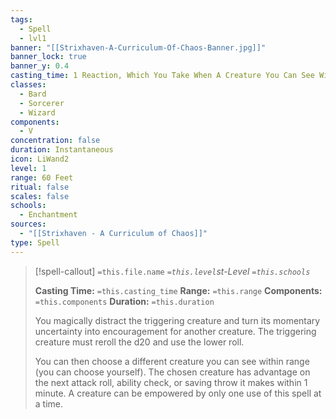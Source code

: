 ```yaml
---
tags:
  - Spell
  - lvl1
banner: "[[Strixhaven-A-Curriculum-Of-Chaos-Banner.jpg]]"
banner_lock: true
banner_y: 0.4
casting_time: 1 Reaction, Which You Take When A Creature You Can See Within 60 Feet Of Yourself Succeeds On An Attack Roll, An Ability Check, Or A Saving Throw
classes:
  - Bard
  - Sorcerer
  - Wizard
components:
  - V
concentration: false
duration: Instantaneous
icon: LiWand2
level: 1
range: 60 Feet
ritual: false
scales: false
schools:
  - Enchantment
sources:
  - "[[Strixhaven - A Curriculum of Chaos]]"
type: Spell
---
```

>[!spell-callout] `=this.file.name`
>*`=this.level`st-Level `=this.schools`*
>
>**Casting Time:** `=this.casting_time`
>**Range:** `=this.range`
>**Components:** `=this.components`
>**Duration:** `=this.duration`
>
>You magically distract the triggering creature and turn its momentary uncertainty into encouragement for another creature. The triggering creature must reroll the d20 and use the lower roll.
>
>You can then choose a different creature you can see within range (you can choose yourself). The chosen creature has advantage on the next attack roll, ability check, or saving throw it makes within 1 minute. A creature can be empowered by only one use of this spell at a time.
>
>
